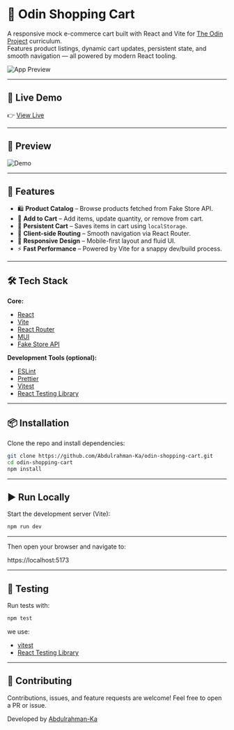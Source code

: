 # 🛒 Odin Shopping Cart

A responsive mock e-commerce cart built with React and Vite for [The Odin Project](https://www.theodinproject.com/) curriculum.  
Features product listings, dynamic cart updates, persistent state, and smooth navigation — all powered by modern React tooling.

![App Preview](src/assets/screenshot.gif) <!-- Replace with actual screenshot or demo gif -->

---

## 🔗 Live Demo

👉 [View Live](https://odin-shopping-cart-95p.pages.dev/)

---

## 📸 Preview

<!-- Replace with your own image or GIF -->

![Demo](./demo.gif)

---

## 🚀 Features

- 🛍️ **Product Catalog** – Browse products fetched from Fake Store API.
- 🛒 **Add to Cart** – Add items, update quantity, or remove from cart.
- 💾 **Persistent Cart** – Saves items in cart using `localStorage`.
- 🔀 **Client-side Routing** – Smooth navigation via React Router.
- 📱 **Responsive Design** – Mobile-first layout and fluid UI.
- ⚡ **Fast Performance** – Powered by Vite for a snappy dev/build process.

---

## 🛠️ Tech Stack

**Core:**

- [React](https://reactjs.org/)
- [Vite](https://vitejs.dev/)
- [React Router](https://reactrouter.com/)
- [MUI](https://mui.com)
- [Fake Store API](https://fakestoreapi.com/)

**Development Tools (optional):**

- [ESLint](https://eslint.org/)
- [Prettier](https://prettier.io/)
- [Vitest](https://vitest.dev/)
- [React Testing Library](https://testing-library.com/docs/react-testing-library/intro/)

---

## 📦 Installation

Clone the repo and install dependencies:

```bash
git clone https://github.com/Abdulrahman-Ka/odin-shopping-cart.git
cd odin-shopping-cart
npm install
```

---

## ▶️ Run Locally

Start the development server (Vite):

```bash
npm run dev
```

---

Then open your browser and navigate to:

https://localhost:5173

---

## 🧪 Testing

Run tests with:

```bash
npm test
```

we use:

- [vitest](https://vitest.dev/)
- [React Testing Library](https://testing-library.com/docs/react-testing-library/intro/)

---

## 🤝 Contributing

Contributions, issues, and feature requests are welcome! Feel free to open a PR or issue.

Developed by [Abdulrahman-Ka](https://github.com/AbdulrahmanKa)
